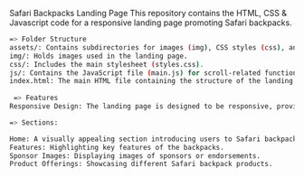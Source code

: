 
Safari Backpacks Landing Page
This repository contains the HTML, CSS & Javascript code for a responsive landing page promoting Safari backpacks. 
```bash
=> Folder Structure
assets/: Contains subdirectories for images (img), CSS styles (css), and JavaScript (js).
img/: Holds images used in the landing page.
css/: Includes the main stylesheet (styles.css).
js/: Contains the JavaScript file (main.js) for scroll-related functionality.
index.html: The main HTML file containing the structure of the landing page.
 
 => Features
Responsive Design: The landing page is designed to be responsive, providing an optimal viewing experience on various devices.

=> Sections:

Home: A visually appealing section introducing users to Safari backpacks.
Features: Highlighting key features of the backpacks.
Sponsor Images: Displaying images of sponsors or endorsements.
Product Offerings: Showcasing different Safari backpack products.
